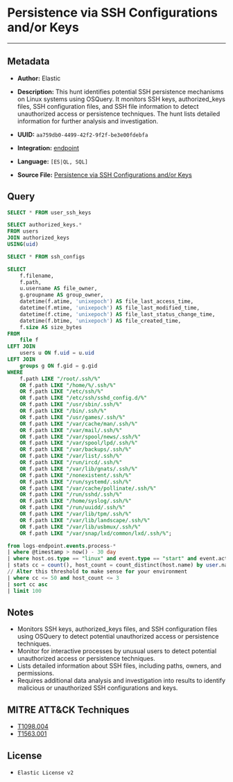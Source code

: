 # Persistence via SSH Configurations and/or Keys

---

## Metadata

- **Author:** Elastic
- **Description:** This hunt identifies potential SSH persistence mechanisms on Linux systems using OSQuery. It monitors SSH keys, authorized_keys files, SSH configuration files, and SSH file information to detect unauthorized access or persistence techniques. The hunt lists detailed information for further analysis and investigation.

- **UUID:** `aa759db0-4499-42f2-9f2f-be3e00fdebfa`
- **Integration:** [endpoint](https://docs.elastic.co/integrations/endpoint)
- **Language:** `[ES|QL, SQL]`
- **Source File:** [Persistence via SSH Configurations and/or Keys](../queries/persistence_via_ssh_configurations_and_keys.toml)

## Query

```sql
SELECT * FROM user_ssh_keys
```

```sql
SELECT authorized_keys.*
FROM users
JOIN authorized_keys
USING(uid)
```

```sql
SELECT * FROM ssh_configs
```

```sql
SELECT
    f.filename,
    f.path,
    u.username AS file_owner,
    g.groupname AS group_owner,
    datetime(f.atime, 'unixepoch') AS file_last_access_time,
    datetime(f.mtime, 'unixepoch') AS file_last_modified_time,
    datetime(f.ctime, 'unixepoch') AS file_last_status_change_time,
    datetime(f.btime, 'unixepoch') AS file_created_time,
    f.size AS size_bytes
FROM
    file f
LEFT JOIN
    users u ON f.uid = u.uid
LEFT JOIN
    groups g ON f.gid = g.gid
WHERE
    f.path LIKE "/root/.ssh/%"
    OR f.path LIKE "/home/%/.ssh/%"
    OR f.path LIKE "/etc/ssh/%"
    OR f.path LIKE "/etc/ssh/sshd_config.d/%"
    OR f.path LIKE "/usr/sbin/.ssh/%"
    OR f.path LIKE "/bin/.ssh/%"
    OR f.path LIKE "/usr/games/.ssh/%"
    OR f.path LIKE "/var/cache/man/.ssh/%"
    OR f.path LIKE "/var/mail/.ssh/%"
    OR f.path LIKE "/var/spool/news/.ssh/%"
    OR f.path LIKE "/var/spool/lpd/.ssh/%"
    OR f.path LIKE "/var/backups/.ssh/%"
    OR f.path LIKE "/var/list/.ssh/%"
    OR f.path LIKE "/run/ircd/.ssh/%"
    OR f.path LIKE "/var/lib/gnats/.ssh/%"
    OR f.path LIKE "/nonexistent/.ssh/%"
    OR f.path LIKE "/run/systemd/.ssh/%"
    OR f.path LIKE "/var/cache/pollinate/.ssh/%"
    OR f.path LIKE "/run/sshd/.ssh/%"
    OR f.path LIKE "/home/syslog/.ssh/%"
    OR f.path LIKE "/run/uuidd/.ssh/%"
    OR f.path LIKE "/var/lib/tpm/.ssh/%"
    OR f.path LIKE "/var/lib/landscape/.ssh/%"
    OR f.path LIKE "/var/lib/usbmux/.ssh/%"
    OR f.path LIKE "/var/snap/lxd/common/lxd/.ssh/%";
```

```sql
from logs-endpoint.events.process-*
| where @timestamp > now() - 30 day
| where host.os.type == "linux" and event.type == "start" and event.action == "exec" and process.interactive == "true"
| stats cc = count(), host_count = count_distinct(host.name) by user.name
// Alter this threshold to make sense for your environment
| where cc <= 50 and host_count <= 3
| sort cc asc
| limit 100
```

## Notes

- Monitors SSH keys, authorized_keys files, and SSH configuration files using OSQuery to detect potential unauthorized access or persistence techniques.
- Monitor for interactive processes by unusual users to detect potential unauthorized access or persistence techniques.
- Lists detailed information about SSH files, including paths, owners, and permissions.
- Requires additional data analysis and investigation into results to identify malicious or unauthorized SSH configurations and keys.

## MITRE ATT&CK Techniques

- [T1098.004](https://attack.mitre.org/techniques/T1098/004)
- [T1563.001](https://attack.mitre.org/techniques/T1563/001)

## License

- `Elastic License v2`
